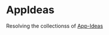 # AppIdeas

Resolving the collectionss of <a href="https://github.com/florinpop17/app-ideas/blob/master/README.md">App-Ideas</a>
